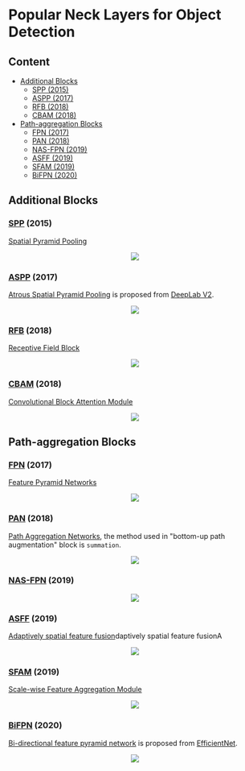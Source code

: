 # Popular Neck Layers for Object Detection

## Content

* [Additional Blocks](#AddBlocks)
    * [SPP (2015)](#SPP)
    * [ASPP (2017)](#ASPP)
    * [RFB (2018)](#RFB)
    * [CBAM (2018)](#CBAM)
* [Path-aggregation Blocks](#PaBlocks)
    * [FPN (2017)](#FPN)
    * [PAN (2018)](#PAN)
    * [NAS-FPN (2019)](#NAS-FPN)
    * [ASFF (2019)](#ASFF)
    * [SFAM (2019)](#SFAM)
    * [BiFPN (2020)](#BiFPN)

## Additional Blocks<a name="AddBlocks"/>

### [SPP](https://arxiv.org/abs/1406.4729v4) (2015)<a name="SPP"/>

[Spatial Pyramid Pooling](https://arxiv.org/abs/1406.4729v4)

<p align="center">
  <img src="./images/SPP.png">
</p>

### [ASPP](https://arxiv.org/abs/1606.00915) (2017)<a name="ASPP"/>

[Atrous Spatial Pyramid Pooling](https://arxiv.org/abs/1606.00915) is proposed from [DeepLab V2](https://arxiv.org/abs/1606.00915).

<p align="center">
  <img src="./images/ASPP.png">
</p>

### [RFB](https://arxiv.org/abs/1711.07767) (2018)<a name="RFB"/>

[Receptive Field Block](https://arxiv.org/abs/1711.07767)

<p align="center">
  <img src="./images/RFB.png">
</p>

### [CBAM](https://arxiv.org/abs/1807.06521) (2018)<a name="CBAM"/>

[Convolutional Block Attention Module](https://arxiv.org/abs/1807.06521)

<p align="center">
  <img src="./images/CBAM.png">
</p>

## Path-aggregation Blocks<a name="PaBlocks"/>

### [FPN](https://arxiv.org/abs/1612.03144) (2017)<a name="FPN"/>

[Feature Pyramid Networks](https://arxiv.org/abs/1612.03144)

<p align="center">
  <img src="./images/FPN.png">
</p>

### [PAN](https://arxiv.org/abs/1803.01534) (2018)<a name="PAN"/>

[Path Aggregation Networks](https://arxiv.org/abs/1803.01534), the method used in "bottom-up path augmentation" block is `summation`.

<p align="center">
  <img src="./images/PAN.png">
</p>

### [NAS-FPN](https://arxiv.org/abs/1904.07392) (2019)<a name="NAS-FPN"/>

<p align="center">
  <img src="./images/NAS_FPN.png">
</p>

### [ASFF](https://arxiv.org/abs/1911.09516?utm_source=feedburner&utm_medium=feed&utm_campaign=Feed%253A+arxiv%252FQSXk+%2528ExcitingAds%2521+cs+updates+on+arXiv.org%2529) (2019)<a name="ASFF"/>

[Adaptively spatial feature fusion](https://arxiv.org/abs/1911.09516?utm_source=feedburner&utm_medium=feed&utm_campaign=Feed%253A+arxiv%252FQSXk+%2528ExcitingAds%2521+cs+updates+on+arXiv.org%2529)daptively spatial feature fusionA

<p align="center">
  <img src="./images/ASFF.png">
</p>

### [SFAM](https://arxiv.org/abs/1811.04533) (2019)<a name="SFAM"/>

[Scale-wise Feature Aggregation Module](https://arxiv.org/abs/1811.04533)

<p align="center">
  <img src="./images/SFAM.png">
</p>

### [BiFPN](https://arxiv.org/abs/1911.09070) (2020)<a name="BiFPN"/>

[Bi-directional feature pyramid network](https://arxiv.org/abs/1911.09070) is proposed from [EfficientNet](https://arxiv.org/abs/1911.09070).

<p align="center">
  <img src="./images/BiFPN.png">
</p>